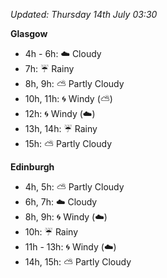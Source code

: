 *Updated: Thursday 14th July 03:30*

**Glasgow**

* 4h - 6h: :cloud: Cloudy
* 7h: :umbrella: Rainy
* 8h, 9h: :partly_sunny: Partly Cloudy
* 10h, 11h: :cyclone: Windy (:partly_sunny:)
* 12h: :cyclone: Windy (:cloud:)
* 13h, 14h: :umbrella: Rainy
* 15h: :partly_sunny: Partly Cloudy

**Edinburgh**

* 4h, 5h: :partly_sunny: Partly Cloudy
* 6h, 7h: :cloud: Cloudy
* 8h, 9h: :cyclone: Windy (:cloud:)
* 10h: :umbrella: Rainy
* 11h - 13h: :cyclone: Windy (:cloud:)
* 14h, 15h: :partly_sunny: Partly Cloudy
